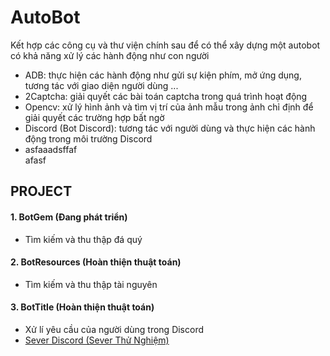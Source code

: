 # AutoBot
Kết hợp các công cụ và thư viện chính sau để có thể xây dựng một autobot có khả năng xử lý các hành động như con người

- ADB: thực hiện các hành động như gửi sự kiện phím, mở ứng dụng, tương tác với giao diện người dùng ...
- 2Captcha: giải quyết các bài toán captcha trong quá trình hoạt động
- Opencv: xử lý hình ảnh và tìm vị trí của ảnh mẫu trong ảnh chỉ định để giải quyết các trường hợp bất ngờ
- Discord (Bot Discord): tương tác với người dùng và thực hiện các hành động trong môi trường Discord  
- asfaaadsffaf  
afasf

## PROJECT
#### 1. BotGem (Đang phát triển)
* Tìm kiếm và thu thập đá quý
  
#### 2. BotResources (Hoàn thiện thuật toán)
* Tìm kiếm và thu thập tài nguyên
  
#### 3. BotTitle (Hoàn thiện thuật toán)
* Xử lí yêu cầu của người dùng trong Discord
* [Sever Discord (Sever Thử Nghiệm)](https://discord.gg/Pa8xq74n)
